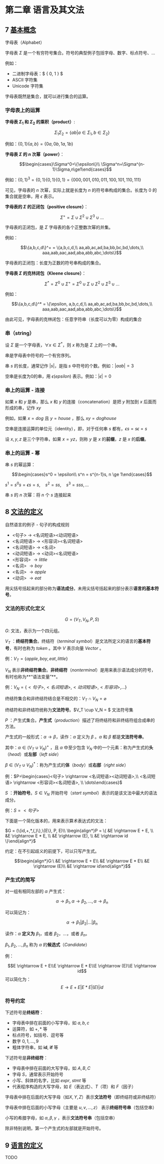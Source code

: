 # 第二章 语言及其文法

## 7 [基本概念](https://www.bilibili.com/video/BV1zW411t7YE?p=7)

字母表（Alphabet）

字母表 $\Sigma$ 是一个有穷符号集合。符号的典型例子包括字母、数字、标点符号、$\dots$

例如：

- 二进制字母表：$ \{ 0, 1 \} $
- ASCII 字符集
- Unicode 字符集

字母表既然是集合，就可以进行集合的运算。

### 字母表上的运算

**字母表 $\Sigma_1$ 和 $\Sigma_2$ 的乘积（product）**:

$$\Sigma_1\Sigma_2 = \{ab|a\in\Sigma_1, b\in\Sigma_2\}$$

例如：$\{0,1\}\{a,b\} = \{0a, 0b, 1a, 1b\}$

**字母表 $\Sigma$ 的 $n$ 次幂（power）**：

$$\begin{cases}\Sigma^0=\{\epsilon\}\\ \Sigma^n=\Sigma^{n-1}\Sigma,n\ge1\end{cases}$$

例如：$\{0,1\}^3 = \{0,1\}\{0,1\}\{0,1\} = \{000,001,010,011,100,101,110,111\}$

可见，字母表的 $n$ 次幂，实际上就是长度为 $n$ 的符号串构成的集合。长度为 0 的集合就是空串，用 $\epsilon$ 表示。

**字母表的 $\Sigma$ 的正闭包（positive closure）**：

$$\Sigma^+ = \Sigma \cup \Sigma^2 \cup \Sigma^3 \cup \dots$$

字母表的正闭包，是 $\Sigma$ 字母表的各个正整数次幂的并集。

例如：

$$\{a,b,c,d\}^+ = \{a,b,c,d,\\ aa,ab,ac,ad,ba,bb,bc,bd,\dots,\\ aaa,aab,aac,aad,aba,abb,abc,\dots\}$$

字母表的正闭包：长度为正数的符号串构成的集合。

**字母表 $\Sigma$ 的克林闭包（Kleene closure）**：

$$\Sigma^* = \Sigma^0 \cup \Sigma^+ = \Sigma^0 \cup \Sigma \cup \Sigma^2 \cup \Sigma^3 \cup \dots$$

例如：

$$\{a,b,c,d\}^* = \{\epsilon, a,b,c,d,\\ aa,ab,ac,ad,ba,bb,bc,bd,\dots,\\ aaa,aab,aac,aad,aba,abb,abc,\dots\}$$

由此可见，字母表的克林闭包：任意字符串（长度可以为零）构成的集合

### 串（string）

设 $\Sigma$ 是一个字母表，$\forall{x}\in\Sigma^*$，则 $x$ 称为是 $\Sigma$ 上的一个串。

串是字母表中符号的一个有穷序列。

串 $s$ 的长度，通常记作 $|s|$，是指 $s$ 中符号的个数。例如：$|aab| = 3$

空串是长度为0的串，用 $\epsilon(epsilon)$ 表示。例如：$|\epsilon| = 0$

### 串上的运算 - 连接

如果 $x$ 和 $y$ 是串，那么 $x$ 和 $y$ 的连接（concatenation）是把 $y$ 附加到 $x$ 后面而形成的串，记作 $xy$

例如，如果 $x=dog$ 且 $y=house$ ，那么 $xy = doghouse$

空串是连接运算的单位元（identity），即，对于任何串 $s$ 都有，$\epsilon{s} = s\epsilon = s$

设 $x, y, z$ 是三个字符串，如果 $x = yz$，则称 $y$ 是 $x$ 的**前缀**，$z$ 是 $x$ 的**后缀**。

### 串上的运算 - 幂

串 $s$ 的幂运算：

$$\begin{cases}s^0 = \epsilon\\ s^n = s^{n-1}s, n \ge 1\end{cases}$$

$s^1 = s^0s = \epsilon{s} = s, \quad s^2 = ss, \quad s^3 = sss, \dots$

串 $s$ 的 $n$ 次幂：将 $n$ 个 $s$ 连接起来

## 8 [文法的定义](https://www.bilibili.com/video/BV1zW411t7YE?p=8)

自然语言的例子 - 句子的构成规则

- <句子> $\rightarrow$ <名词短语><动词短语>
- <名词短语> $\rightarrow$ <形容词><名词短语>
- <名词短语> $\rightarrow$ <名词>
- <动词短语> $\rightarrow$ <动词><名词短语>
- <形容词> $\rightarrow little$
- <名词> $\rightarrow boy$ 
- <名词> $\rightarrow apple$ 
- <动词> $\rightarrow eat$ 

用尖括号括起来的部分称为**语法成分**。未用尖括号括起来的部分表示**语言的基本符号**。

### 文法的形式化定义

$$G = (V_T, V_N, P, S)$$

$G$: 文法，表示为一个四元组。

$V_T$ ：**终结符集合**。终结符（$terminal\ symbol$）是文法所定义的语言的**基本符号**，有时也称为 $token$ 。其中 $V$ 表示向量 $Vector$ 。

例：$V_T = \{apple, boy, eat, little\}$

$V_N$ 表示**非终结符集合**。**非终结符**（$nonterminal$）是用来表示语法成分的符号，有时也称为**“语法变量”**。

例：$V_N = \{<句子>,<名词短语>,<动词短语>,<形容词>,\dots\}$

终结符集合和非终结符结合是不相交的：$V_T \cap V_N = \varnothing$

终结符和非终结符统称为**文法符号**。$V_T \cup V_N = $ 文法符号集

$P$ ：产生式集合。**产生式**（$production$）描述了将终结符和非终结符组合成串的方法。

产生式的一般形式：$\alpha \rightarrow \beta$，读作：$\alpha$ 定义为 $\beta$ 。$\alpha$ 和 $\beta$ 都是**文法符号串**。

其中：$\alpha \in (V_T \cup V_N)^+$ ，且 $\alpha$ 中至少包含 $V_N$ 中的一个元素：称为产生式的**头**（$head$）或**左部**（$left\ side$）

$\beta \in (V_T \cup V_N)^*$：称为产生式的**体**（$body$）或**右部**（$right\ side$）

例：$P=\begin{cases}<句子> \rightarrow <名词短语><动词短语>,\\ <名词短语> \rightarrow <形容词><名词短语>, \\ \dots\end{cases}$

$S$ ：**开始符号**。$S \in V_N$ 开始符号（$start\ symbol$）表示的是该文法中最大的语法成分。

例：$S = <句子>$

下面是一个简化版本的，用来表示算术表达式的文法：

$G = (\{id,+,*,(,)\},\{E\}, P, E)\\ \begin{align*}P = \{  &E \rightarrow E + E, \\ &E \rightarrow E * E, \\ &E \rightarrow (E), \\  &E \rightarrow id \}\end{align*}$

约定：在不引起歧义的前提下，可以只写产生式。

$$\begin{align*}G:\ &E \rightarrow E + E\\ &E \rightarrow E * E\\ &E \rightarrow (E)\\ &E \rightarrow id\end{align*}$$

### 产生式的简写

对一组有相同左部的 $\alpha$ 产生式：

$$\begin{equation}\alpha \rightarrow \beta_1, \alpha \rightarrow \beta_2, \dots, \alpha \rightarrow \beta_n\end{equation}$$

可以简记为：

$$\alpha \rightarrow \beta_1 | \beta_2 | \dots | \beta_n$$

读作：$\alpha$ **定义为** $\beta_1$，或者 $\beta_2$，$\dots$，或者 $\beta_n$。

$\beta_1, \beta_2, \dots, \beta_n$ 称为 $\alpha$ 的**候选式**（$Candidate$）

例：

$$E \rightarrow E + E\\E \rightarrow E * E\\E \rightarrow (E)\\E \rightarrow id$$  可以简化为：$$E \rightarrow E + E | E * E | (E) | id$$

### 符号约定

下述符号是**终结符**：

- 字母表中排在前面的小写字母，如 $a, b, c$
- 运算符，如 $+, *$ 等
- 标点符号，如括号、逗号等
- 数字 $0, 1, \dots, 9$
- 粗体字符串，如 **id**, **if** 等

下述符号是**非终结符**：

- 字母表中排在前面的大写字母，如 $A, B, C$
- 字母 $S$，通常表示开始符号
- 小写、斜体的名字，比如 *expr*, *stmt* 等
- 代表程序构造的大写字母，如 $E$（表达式）、$T$（项）和 $F$（因子）

字母表中排在后面的大写字母（如$X, Y, Z$）表示**文法符号**（即终结符或非终结符）

字母表中排在后面的小写字母（主要是 $u, v, \dots, z$） 表示**终结符号串**（包括空串）

小写的希腊字母，如 $\alpha, \beta, \gamma$ ，表示**文法符号串**（包括空串）

除非特别说明，第一个产生式的左部就是开始符号。

## 9 [语言的定义](https://www.bilibili.com/video/BV1zW411t7YE?p=9)

TODO